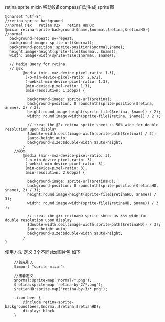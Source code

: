 retina sprite mixin  移动设备compass自动生成 sprite 图

	@charset "utf-8";
	//retina sprite background
	//normal @1x   retian @2x   retina HD@3x
	@mixin retina-sprite-background($name,$normal,$retina,$retinaHD){	
	//normal
	  background-repeat: no-repeat;
	  background-image: sprite-url($normal);
	  background-position: sprite-position($normal,$name);
	  height:image-height(sprite-file($normal, $name));
	  width: image-width(sprite-file($normal, $name));

	  // Media Query for retina
	  // @2x
			@media (min--moz-device-pixel-ratio: 1.3),
		     (-o-min-device-pixel-ratio: 2.6/2),
		     (-webkit-min-device-pixel-ratio: 1.3),
		     (min-device-pixel-ratio: 1.3),
		     (min-resolution: 1.3dppx) {
				
			  background-image: sprite-url($retina);
			  background-position: 0 round(nth(sprite-position($retina, $name), 2) / 2);
			  height:round(image-height(sprite-file($retina, $name)) / 2);
			  width: round(image-width(sprite-file($retina, $name)) / 2 );

			  // treat the @2x retina sprite sheet as 50% wide for double resolution upon display
			  $double-width:ceil(image-width(sprite-path($retina)) / 2);
			  $auto-height:auto;
			  background-size:$double-width $auto-height;
			}
		//@3x
			@media (min--moz-device-pixel-ratio: 3),
		     (-o-min-device-pixel-ratio: 3),
		     (-webkit-min-device-pixel-ratio: 3),
		     (min-device-pixel-ratio: 3),
		     (min-resolution: 2.6dppx) {
				
			  background-image: sprite-url($retinaHD);
			  background-position: 0 round(nth(sprite-position($retinaHD, $name), 2) / 3);
			  height:round(image-height(sprite-file($retinaHD, $name)) / 3);
			  width: round(image-width(sprite-file($retinaHD, $name)) / 3 );

			  // treat the @3x retinaHD sprite sheet as 33% wide for double resolution upon display
			  $double-width:ceil(image-width(sprite-path($retinaHD)) / 3);
			  $auto-height:auto;
			  background-size:$double-width $auto-height;
			}
	}

使用方法 定义 3个不同size图片包 如下

		//首先引入
		@import "sprite-mixin";
		
		//接着定义
		$normal:sprite-map('normal/*.png');
		$retina:sprite-map('retina-by-2/*.png');
		$retianHD:sprite-map('retina-by-3/*.png');

		.icon-beer {
			@include retina-sprite-background(beer,$normal,$retina,$retianHD);
			display: block;
		} 
